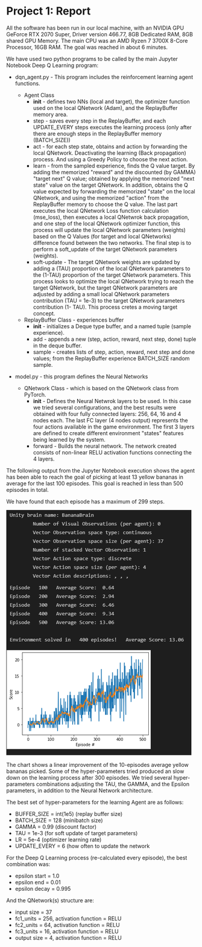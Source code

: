 [//]: # (Image References)
[image2]: https://github.com/jesus-tamez-2021/p1_navigation/blob/89c5023f40f9797ea4120bf1a916f5d1f4e52eb8/image2.PNG

# Project 1: Report

All the software has been run in our local machine, with an NVIDIA GPU GeForce RTX 2070 Super, Driver version 466.77, 8GB Dedicated RAM, 8GB shared GPU Memory. The main CPU was an AMD Ryzen 7 3700X 8-Core Processor, 16GB RAM. The goal was reached in about 6 minutes.

We have used two python programs to be called by the main Jupyter Notebook Deep Q Learning program:
- dqn_agent.py - This program includes the reinforcement learning agent functions.
  - Agent Class
    - __init__ - defines two NNs (local and target), the optimizer function used on the local QNetwork (Adam), and the ReplayBuffer memory area.
    - step - saves every step in the ReplayBuffer, and each UPDATE_EVERY steps executes the learning process (only after there are enough steps in the ReplayBuffer memory (BATCH_SIZE))
    - act - for each step state, obtains and action by forwarding the local QNetwork. Deactivating the learning (Back propagation) process. And using a Greedy Policy to choose the next action.
    - learn - from the sampled experience, finds the Q value target. By adding the memorized "reward" and the discounted (by GAMMA) "target next" Q value; obtained by applying the memorized "next state" value on the target QNetwork. In addition, obtains the Q value expected by forwarding the memorized "state" on the local QNetwork, and using the memorized "action" from the ReplayBuffer memory to choose the Q value. The last part executes the local QNetwork Loss function calculation (mse_loss), then executes a local QNetwrok back propagation, and one step of the local QNetwork optimizer function, this process will update the local QNetwork parameters (weights) based on the Q Values (for target and local QNetworks) difference found between the two networks. The final step is to perform a soft_update of the target QNetwork parameters (weights).
    - soft-update - The target QNetwork weights are updated by adding a (TAU) proportion of the local QNetwork parameters to the (1-TAU) proportion of the target QNetwork parameters. This process looks to optimize the local QNetwork trying to reach the target QNetwork, but the target QNetwork parameters are adjusted by adding a small local QNetwork parameters contribution (TAU = 1e-3) to the target QNetwork parameters contribution (1- TAU). This process cretes a moving target concept.
  - ReplayBuffer Class - experiences buffer
    - __init__ - initializes a Deque type buffer, and a named tuple (sample experience).
    - add - appends a new (step, action, reward, next step, done) tuple in the deque buffer.
    - sample - creates lists of step, action, reward, next step and done values; from the ReplayBuffer experience BATCH_SIZE random sample.
  
- model.py - this program defines the Neural Networks
  - QNetwork Class - which is based on the QNetwork class from PyTorch.
    - __init__ - Defines the Neural Netwrok layers to be used. In this case we tried several configurations, and the best results were obtained with four fully connected layers: 256, 64, 16 and 4 nodes each. The last FC layer (4 nodes output) represents the four actions available in the game environment. The first 3 layers are defined to create different environment "states" features being learned by the system.
    - forward - Builds the neural network. The network created consists of non-linear RELU activation functions connecting the 4 layers.


The following output from the Jupyter Notebook execution shows the agent has been able to reach the goal of picking at least 13 yellow bananas in average for the last 100 episodes. This goal is reached in less than 500 episodes in total.

We have found that each episode has a maximum of 299 steps.

![Screenshot 1][image2]

The chart shows a linear improvement of the 10-episodes average yellow bananas picked. Some of the hyper-parameters tried produced an slow down on the learning process after 300 episodes. We tried several hyper-parameters combinations adjusting the TAU, the GAMMA, and the Epsilon parameters, in addition to the Neural Network architecture.

The best set of hyper-parameters for the learning Agent are as follows:
- BUFFER_SIZE = int(1e5)	(replay buffer size)
- BATCH_SIZE = 128		(minibatch size)
- GAMMA = 0.99		(discount factor)
- TAU = 1e-3			(for soft update of target parameters)
- LR = 5e-4			(optimizer learning rate)
- UPDATE_EVERY = 6		(how often to update the network

For the Deep Q Learning process (re-calculated every episode), the best combination was:
- epsilon start = 1.0
- epsilon end   = 0.01
- epsilon decay = 0.995

And the QNetwork(s) structure are:
- input size = 37
- fc1_units = 256, activation function = RELU
- fc2_units = 64, activation function = RELU
- fc3_units = 16, activation function = RELU
- output size = 4, activation function = RELU

